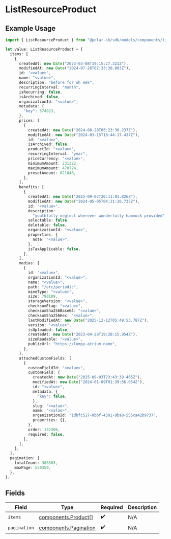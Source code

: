 # ListResourceProduct

## Example Usage

```typescript
import { ListResourceProduct } from "@polar-sh/sdk/models/components/listresourceproduct.js";

let value: ListResourceProduct = {
  items: [
    {
      createdAt: new Date("2023-03-08T19:15:27.321Z"),
      modifiedAt: new Date("2024-07-26T07:33:30.803Z"),
      id: "<value>",
      name: "<value>",
      description: "before for oh eek",
      recurringInterval: "month",
      isRecurring: false,
      isArchived: false,
      organizationId: "<value>",
      metadata: {
        "key": 574923,
      },
      prices: [
        {
          createdAt: new Date("2024-08-28T05:23:30.237Z"),
          modifiedAt: new Date("2024-03-15T18:44:17.437Z"),
          id: "<value>",
          isArchived: false,
          productId: "<value>",
          recurringInterval: "year",
          priceCurrency: "<value>",
          minimumAmount: 231322,
          maximumAmount: 470724,
          presetAmount: 821046,
        },
      ],
      benefits: [
        {
          createdAt: new Date("2025-09-07T20:11:01.826Z"),
          modifiedAt: new Date("2024-05-05T04:21:20.735Z"),
          id: "<value>",
          description:
            "youthfully neglect wherever wonderfully hammock provided",
          selectable: false,
          deletable: false,
          organizationId: "<value>",
          properties: {
            note: "<value>",
          },
          isTaxApplicable: false,
        },
      ],
      medias: [
        {
          id: "<value>",
          organizationId: "<value>",
          name: "<value>",
          path: "/etc/periodic",
          mimeType: "<value>",
          size: 790109,
          storageVersion: "<value>",
          checksumEtag: "<value>",
          checksumSha256Base64: "<value>",
          checksumSha256Hex: "<value>",
          lastModifiedAt: new Date("2025-12-12T05:49:53.787Z"),
          version: "<value>",
          isUploaded: false,
          createdAt: new Date("2023-04-28T19:28:15.954Z"),
          sizeReadable: "<value>",
          publicUrl: "https://lumpy-atrium.name",
        },
      ],
      attachedCustomFields: [
        {
          customFieldId: "<value>",
          customField: {
            createdAt: new Date("2025-09-03T23:43:39.465Z"),
            modifiedAt: new Date("2024-01-09T01:39:56.054Z"),
            id: "<value>",
            metadata: {
              "key": false,
            },
            slug: "<value>",
            name: "<value>",
            organizationId: "1dbfc517-0bbf-4301-9ba8-555ca42b9737",
            properties: {},
          },
          order: 132306,
          required: false,
        },
      ],
    },
  ],
  pagination: {
    totalCount: 388503,
    maxPage: 539359,
  },
};
```

## Fields

| Field                                                          | Type                                                           | Required                                                       | Description                                                    |
| -------------------------------------------------------------- | -------------------------------------------------------------- | -------------------------------------------------------------- | -------------------------------------------------------------- |
| `items`                                                        | [components.Product](../../models/components/product.md)[]     | :heavy_check_mark:                                             | N/A                                                            |
| `pagination`                                                   | [components.Pagination](../../models/components/pagination.md) | :heavy_check_mark:                                             | N/A                                                            |